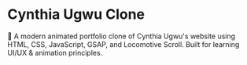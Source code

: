 # Cynthia Ugwu Clone
🎨 A modern animated portfolio clone of Cynthia Ugwu's website using HTML, CSS, JavaScript, GSAP, and Locomotive Scroll. Built for learning UI/UX & animation principles.
